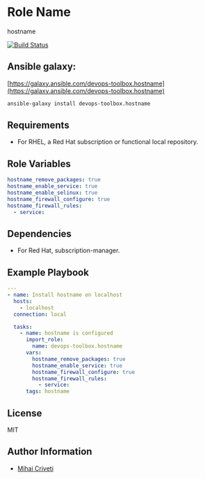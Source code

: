 Role Name
=========

hostname

[![Build Status](https://travis-ci.org/cmihai-ansible/hostname.svg?branch=master)](https://travis-ci.org/cmihai-ansible/hostname)

Ansible galaxy:
---------------

[https://galaxy.ansible.com/devops-toolbox.hostname](https://galaxy.ansible.com/devops-toolbox.hostname)

```bash
ansible-galaxy install devops-toolbox.hostname
```

Requirements
------------

- For RHEL, a Red Hat subscription or functional local repository.

Role Variables
--------------

```yaml
hostname_remove_packages: true
hostname_enable_service: true
hostname_enable_selinux: true
hostname_firewall_configure: true
hostname_firewall_rules:
  - service:
```

Dependencies
------------

- For Red Hat, subscription-manager.

Example Playbook
----------------

```yaml
---
- name: Install hostname on localhost
  hosts:
    - localhost
  connection: local

  tasks:
    - name: hostname is configured
      import_role:
        name: devops-toolbox.hostname
      vars:
        hostname_remove_packages: true
        hostname_enable_service: true
        hostname_firewall_configure: true
        hostname_firewall_rules:
          - service:
      tags: hostname
```

License
-------

MIT

Author Information
------------------

- [Mihai Criveti](https://www.linkedin.com/in/devops-toolbox.)
